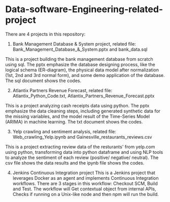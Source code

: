 # Data-software-Engineering-related-project

There are 4 projects in this repository:

1. Bank Management Database & System project, related file: Bank_Management_Database_&_System.pptx
 and bank_data.sql

This is a project building the bank management database from scratch using sql. The pptx emphasize the database designing process, like the logical schema (ER-diagram), the physical data model after normalization (1st, 2nd and 3rd normal form), and some demo application of the database. The sql document shows the codes.

2. Atlantix Partners Revenue Forecast, related file: Atlantix_Python_Code.txt, Atlantix_Partners_Revenue_Forecast.pptx

This is a project analyzing cash receipts data using python. The pptx emphasize the data cleaning steps, including generated synthetic data for the missing variables, and the model result of the Time-Series Model (ARIMA) in machine learning. The txt document shows the codes.

3. Yelp crawling and sentiment analysis, related file: Web_crawling_Yelp.ipynb and Gainesville_restaurants_reviews.csv

This is a project extracting review data of the resturants' from yelp.com using python, transforming data into python dataframe and using NLP tools to analyze the sentiment of each review (positive/ negative/ neutral). The csv file shows the data results and the ipynb file shows the codes.

4. Jenkins Continuous Integration project
   This is a Jenkins project that leverages Docker as an agent and implements Continuous Integration workflows. There are 3 stages in this workflow: Checkout SCM, Build and Test. The workflow will Get contextual object from internal APIs, Checks if running on a Unix-like node and then npm will run the build.

